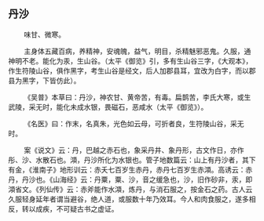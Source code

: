 ## 丹沙
<p>&emsp;&emsp;
味甘、微寒。
</p>
<p>&emsp;&emsp;
主身体五藏百病，养精神，安魂魄，益气，明目，杀精魅邪恶鬼。久服，通神明不老。能化为汞，生山谷。（太平《御览》引，多有生山谷三字，《大观本》，作生符陵山谷，俱作黑字，考生山谷是经文，后人加郡县耳，宜改为白字，而以郡县为黑字，下皆仿此）。
</p>
<p>&emsp;&emsp;
《吴普》本草曰：丹沙，神农甘、黄帝苦，有毒。扁鹊苦，李氏大寒，或生武陵，采无时，能化未成水银，畏磁石，恶咸水（太平《御览》）。
</p>
<p>&emsp;&emsp;
《名医》曰：作末，名真朱，光色如云母，可折者良，生符陵山谷，采无时。
</p>
<p>&emsp;&emsp;
案《说文》云：丹，巴越之赤石也，象采丹井、象丹形，古文作日，亦作彤、沙、水散石也。澒，丹沙所化为水银也。管子地数篇云：山上有丹沙者，其下有金，《淮南子》地形训云：赤夭七百岁生赤丹，赤丹七百岁生赤澒。高诱云：赤丹，丹沙也。《山海经》云：丹粟，粟、沙，音之缓急也，沙，旧作砂非，汞，即澒省文。《列仙传》云：赤斧能作水澒，炼丹，与消石服之，按金石之药。古人云久服轻身延年者谓当避谷，绝人道，或服数十年乃效耳。今人和肉食服之，遂多相反，转以成疾，不可疑古书之虚证。
</p>